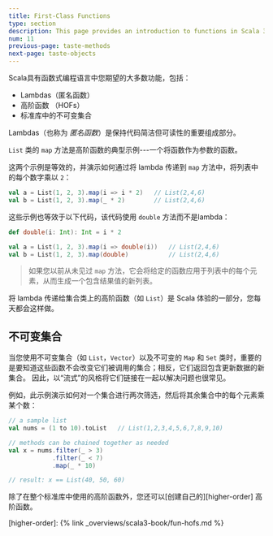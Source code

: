 ```yaml
---
title: First-Class Functions
type: section
description: This page provides an introduction to functions in Scala 3.
num: 11
previous-page: taste-methods
next-page: taste-objects
---
```



Scala具有函数式编程语言中您期望的大多数功能，包括：

- Lambdas（匿名函数）
- 高阶函数 （HOFs）
- 标准库中的不可变集合

Lambdas（也称为 _匿名函数_）是保持代码简洁但可读性的重要组成部分。

`List` 类的 `map` 方法是高阶函数的典型示例---一个将函数作为参数的函数。

这两个示例是等效的，并演示如何通过将 lambda 传递到 `map` 方法中，将列表中的每个数字乘以 `2`：

```scala
val a = List(1, 2, 3).map(i => i * 2)   // List(2,4,6)
val b = List(1, 2, 3).map(_ * 2)        // List(2,4,6)
```

这些示例也等效于以下代码，该代码使用 `double` 方法而不是lambda：

```scala
def double(i: Int): Int = i * 2

val a = List(1, 2, 3).map(i => double(i))   // List(2,4,6)
val b = List(1, 2, 3).map(double)           // List(2,4,6)
```

> 如果您以前从未见过 `map` 方法，它会将给定的函数应用于列表中的每个元素，从而生成一个包含结果值的新列表。

将 lambda 传递给集合类上的高阶函数（如 `List`）是 Scala 体验的一部分，您每天都会这样做。

## 不可变集合

当您使用不可变集合（如 `List`，`Vector`）以及不可变的 `Map` 和 `Set` 类时，重要的是要知道这些函数不会改变它们被调用的集合；相反，它们返回包含更新数据的新集合。
因此，以“流式”的风格将它们链接在一起以解决问题也很常见。

例如，此示例演示如何对一个集合进行两次筛选，然后将其余集合中的每个元素乘某个数：

```scala
// a sample list
val nums = (1 to 10).toList   // List(1,2,3,4,5,6,7,8,9,10)

// methods can be chained together as needed
val x = nums.filter(_ > 3)
            .filter(_ < 7)
            .map(_ * 10)

// result: x == List(40, 50, 60)
```

除了在整个标准库中使用的高阶函数外，您还可以[创建自己的][higher-order] 高阶函数。

[higher-order]: {% link _overviews/scala3-book/fun-hofs.md %}
